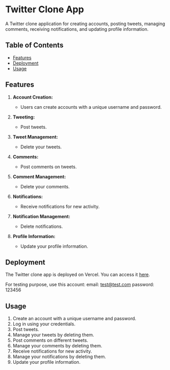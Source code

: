 # Twitter Clone App

A Twitter clone application for creating accounts, posting tweets, managing comments, receiving notifications, and updating profile information.

## Table of Contents

- [Features](#features)
- [Deployment](#deployment)
- [Usage](#usage)


## Features

1. **Account Creation:**

   - Users can create accounts with a unique username and password.

2. **Tweeting:**

   - Post tweets.

3. **Tweet Management:**

   - Delete your tweets.

4. **Comments:**

   - Post comments on tweets.

5. **Comment Management:**

   - Delete your comments.

6. **Notifications:**

   - Receive notifications for new activity.

7. **Notification Management:**

   - Delete notifications.

8. **Profile Information:**
   - Update your profile information.

## Deployment

The Twitter clone app is deployed on Vercel. You can access it [here](https://twitter-clone-opal-seven.vercel.app).

For testing purpose, use this account:
email: test@test.com 
password: 123456

## Usage

1. Create an account with a unique username and password.
2. Log in using your credentials.
3. Post tweets.
4. Manage your tweets by deleting them.
5. Post comments on different tweets.
6. Manage your comments by deleting them.
7. Receive notifications for new activity.
8. Manage your notifications by deleting them.
9. Update your profile information.
